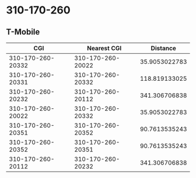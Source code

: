 # 310-170-260
## T-Mobile


| CGI | Nearest CGI | Distance |
|-----|-------------|----------|
| 310-170-260-20332 | 310-170-260-20022 | 35.9053022783 |
| 310-170-260-20331 | 310-170-260-20332 | 118.819133025 |
| 310-170-260-20232 | 310-170-260-20112 | 341.306706838 |
| 310-170-260-20022 | 310-170-260-20332 | 35.9053022783 |
| 310-170-260-20351 | 310-170-260-20352 | 90.7613535243 |
| 310-170-260-20352 | 310-170-260-20351 | 90.7613535243 |
| 310-170-260-20112 | 310-170-260-20232 | 341.306706838 |
